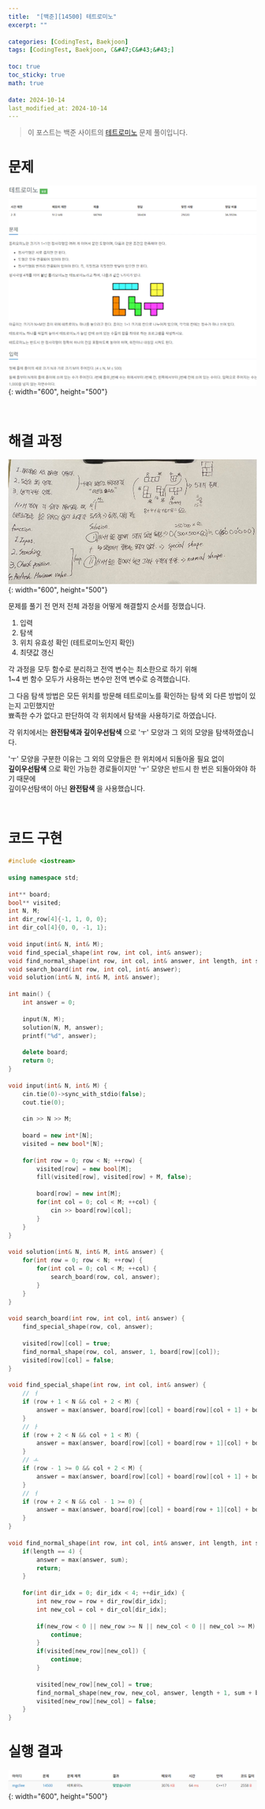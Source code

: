 ```yaml
---
title:  "[백준][14500] 테트로미노"
excerpt: ""

categories: [CodingTest, Baekjoon]
tags: [CodingTest, Baekjoon, C&#47;C&#43;&#43;]

toc: true
toc_sticky: true
math: true
 
date: 2024-10-14
last_modified_at: 2024-10-14
---
```


> 이 포스트는 백준 사이트의 [테트로미노](https://www.acmicpc.net/problem/14500) 문제 풀이입니다.  

# 문제

![문제](/assets/img/Boj/테트로미노_문제.png){: width="600", height="500"}  

<br/>

# 해결 과정

![문제](/assets/img/Boj/테트로미노_접근.png){: width="600", height="500"}  

문제를 풀기 전 먼저 전체 과정을 어떻게 해결할지 순서를 정했습니다.  

1. 입력
2. 탐색
3. 위치 유효성 확인 (테트로미노인지 확인)
4. 최댓값 갱신

각 과정을 모두 함수로 분리하고 전역 변수는 최소한으로 하기 위해  
1~4 번 함수 모두가 사용하는 변수만 전역 변수로 승격했습니다.  

그 다음 탐색 방법은 모든 위치를 방문해 테트로미노를 확인하는 탐색 외 다른 방법이 있는지 고민했지만  
뾰족한 수가 없다고 판단하여 각 위치에서 탐색을 사용하기로 하였습니다.  

각 위치에서는 **완전탐색과 깊이우선탐색** 으로 'ㅜ' 모양과 그 외의 모양을 탐색하였습니다.  

'ㅜ' 모양을 구분한 이유는 그 외의 모양들은 한 위치에서 되돌아올 필요 없이  
**깊이우선탐색** 으로 확인 가능한 경로들이지만 'ㅜ' 모양은 반드시 한 번은 되돌아와야 하기 때문에  
깊이우선탐색이 아닌 **완전탐색** 을 사용했습니다.  

<br/>

# 코드 구현

```c++
#include <iostream>

using namespace std;

int** board;
bool** visited;
int N, M;
int dir_row[4]{-1, 1, 0, 0};
int dir_col[4]{0, 0, -1, 1};

void input(int& N, int& M);
void find_special_shape(int row, int col, int& answer);
void find_normal_shape(int row, int col, int& answer, int length, int sum);
void search_board(int row, int col, int& answer);
void solution(int& N, int& M, int& answer);

int main() {
	int answer = 0;
	
	input(N, M);
	solution(N, M, answer);
	printf("%d", answer);

	delete board;
	return 0;
}

void input(int& N, int& M) {
	cin.tie(0)->sync_with_stdio(false);
	cout.tie(0);

	cin >> N >> M;
	
	board = new int*[N];
	visited = new bool*[N];

	for(int row = 0; row < N; ++row) {
		visited[row] = new bool[M];
		fill(visited[row], visited[row] + M, false);

		board[row] = new int[M];
		for(int col = 0; col < M; ++col) {
			cin >> board[row][col];
		}
	}
}

void solution(int& N, int& M, int& answer) {	
	for(int row = 0; row < N; ++row) {
		for(int col = 0; col < M; ++col) {
			search_board(row, col, answer);
		}
	}	
}

void search_board(int row, int col, int& answer) {
	find_special_shape(row, col, answer);

	visited[row][col] = true;
	find_normal_shape(row, col, answer, 1, board[row][col]);
	visited[row][col] = false;
}

void find_special_shape(int row, int col, int& answer) {
	// ㅓ
	if (row + 1 < N && col + 2 < M) {
        answer = max(answer, board[row][col] + board[row][col + 1] + board[row][col + 2] + board[row + 1][col + 1]);
	}
    // ㅏ
    if (row + 2 < N && col + 1 < M) {
        answer = max(answer, board[row][col] + board[row + 1][col] + board[row + 1][col + 1] + board[row + 2][col]);
	}
    // ㅗ
    if (row - 1 >= 0 && col + 2 < M) {
        answer = max(answer, board[row][col] + board[row][col + 1] + board[row][col + 2] + board[row - 1][col + 1]);
	}
    // ㅓ
    if (row + 2 < N && col - 1 >= 0) {
        answer = max(answer, board[row][col] + board[row + 1][col] + board[row + 1][col - 1] + board[row + 2][col]);
	}
}

void find_normal_shape(int row, int col, int& answer, int length, int sum) {
	if(length == 4) {
		answer = max(answer, sum);
		return;
	}

	for(int dir_idx = 0; dir_idx < 4; ++dir_idx) {
		int new_row = row + dir_row[dir_idx];
		int new_col = col + dir_col[dir_idx];

		if(new_row < 0 || new_row >= N || new_col < 0 || new_col >= M) {
			continue;
		}
		if(visited[new_row][new_col]) {
			continue;
		}

		visited[new_row][new_col] = true;
		find_normal_shape(new_row, new_col, answer, length + 1, sum + board[new_row][new_col]);
		visited[new_row][new_col] = false;
	}	
}
```

# 실행 결과

![결과](/assets/img/Boj/테트로미노_결과.png){: width="600", height="500"}  